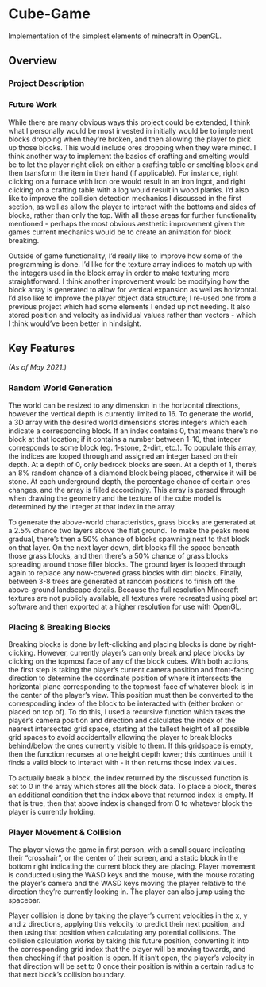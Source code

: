 # Cube-Game
Implementation of the simplest elements of minecraft in OpenGL.

## Overview

### Project Description 

### Future Work
While there are many obvious ways this project could be extended, I think what I personally would be most invested in initially would be to implement blocks dropping when they're broken, and then allowing the player to pick up those blocks. This would include ores dropping when they were mined.  I think another way to implement the basics of crafting and smelting would be to let the player right click on either a crafting table or smelting block and then transform the item in their hand (if applicable).  For instance, right clicking on a furnace with iron ore would result in an iron ingot, and right clicking on a crafting table with a log would result in wood planks.  I’d also like to improve the collision detection mechanics I discussed in the first section, as well as allow the player to interact with the bottoms and sides of blocks, rather than only the top. With all these areas for further functionality mentioned - perhaps the most obvious aesthetic improvement given the games current mechanics would be to create an animation for block breaking.

Outside of game functionality, I’d really like to improve how some of the programming is done.  I’d like for the texture array indices to match up with the integers used in the block array in order to make texturing more straightforward.  I think another improvement would be modifying how the block array is generated to allow for vertical expansion as well as horizontal.  I’d also like to improve the player object data structure; I re-used one from a previous project which had some elements I ended up not needing.  It also stored position and velocity as individual values rather than vectors - which I think would’ve been better in hindsight.

## Key Features
*(As of May 2021.)*

### Random World Generation
The world can be resized to any dimension in the horizontal directions, however the vertical depth is currently  limited to 16.  To generate the world, a 3D array with the desired world dimensions stores integers which each indicate a corresponding block.  If an index contains 0, that means there’s no block at that location; if it contains a number between 1-10, that integer corresponds to some block (eg. 1-stone, 2-dirt, etc.).  To populate this array, the indices are looped through and assigned an integer based on their depth.  At a depth of 0, only bedrock blocks are seen.  At a depth of 1, there’s an 8% random chance of a diamond block being placed, otherwise it will be stone.  At each underground depth, the percentage chance of certain ores changes, and the array is filled accordingly.  This array is parsed through when drawing the geometry and the texture of the cube model is determined by the integer at that index in the array. 

To generate the above-world characteristics, grass blocks are generated at a 2.5% chance two layers above the flat ground.  To make the peaks more gradual, there’s then a 50% chance of blocks spawning next to that block on that layer.  On the next layer down, dirt blocks fill the space beneath those grass blocks, and then there’s a 50% chance of grass blocks spreading around those filler blocks.  The ground layer is looped through again to replace any now-covered grass blocks with dirt blocks.  Finally, between 3-8 trees are generated at random positions to finish off the above-ground landscape details.   Because the full resolution Minecraft textures are not publicly available, all textures were recreated using pixel art software and then exported at a higher resolution for use with OpenGL.

### Placing & Breaking Blocks
Breaking blocks is done by left-clicking and placing blocks is done by right-clicking.  However, currently player’s can only break and place blocks by clicking on the topmost face of any of the block cubes.  With both actions, the first step is taking the player’s current camera position and front-facing direction to determine the coordinate position of where it intersects the horizontal plane corresponding to the topmost-face of whatever block is in the center of the player’s view.  This position must then be converted to the corresponding index of the block to be interacted with (either broken or placed on top of). To do this, I used a recursive function which takes the player’s camera position  and direction and calculates the index of the nearest intersected grid space, starting at the tallest height of all possible grid spaces to avoid accidentally allowing the player to break blocks behind/below the ones currently visible to them.  If this gridspace is empty, then the function recurses at one height depth lower; this continues until it finds a valid block to interact with - it then returns those index values. 

To actually break a block, the index returned by the discussed function is set to 0 in the array which stores all the block data. To place a block, there’s an additional condition that the index above that returned index is empty.  If that is true, then that above index is changed from 0 to whatever block the player is currently holding.  

### Player Movement & Collision
The player views the game in first person, with a small square indicating their “crosshair”, or the center of their screen, and a static block in the bottom right indicating the current block they are placing.  Player movement is conducted using the WASD keys and the mouse, with the mouse rotating the player’s camera and the WASD keys moving the player relative to the direction they’re currently looking in.  The player can also jump using the spacebar.  

Player collision is done by taking the player’s current velocities in the x, y and z directions, applying this velocity to predict their next position, and then using that position when calculating any potential collisions.  The collision calculation works by taking this future position, converting it into the corresponding grid index that the player will be moving towards, and then checking if that position is open.  If it isn’t open, the player’s velocity in that direction will be set to 0 once their position is within a certain radius to that next block’s collision boundary.  
